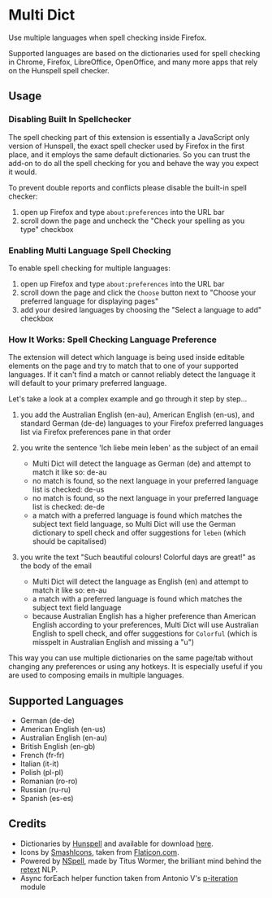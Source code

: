 # Multi Dict

Use multiple languages when spell checking inside Firefox.

Supported languages are based on the dictionaries used for spell checking in Chrome, Firefox,
LibreOffice, OpenOffice, and many more apps that rely on the Hunspell spell checker.

## Usage

### Disabling Built In Spellchecker

The spell checking part of this extension is essentially a JavaScript only version of Hunspell, the
exact spell checker used by Firefox in the first place, and it employs the same default
dictionaries. So you can trust the add-on to do all the spell checking for you and behave the way
you expect it would.

To prevent double reports and conflicts please disable the built-in spell checker:

1. open up Firefox and type `about:preferences` into the URL bar
2. scroll down the page and uncheck the "Check your spelling as you type" checkbox

### Enabling Multi Language Spell Checking

To enable spell checking for multiple languages:

1. open up Firefox and type `about:preferences` into the URL bar
2. scroll down the page and click the `Choose` button next to
   "Choose your preferred language for displaying pages"
3. add your desired languages by choosing the "Select a language to add" checkbox

### How It Works: Spell Checking Language Preference

The extension will detect which language is being used inside editable elements on the page and try
to match that to one of your supported languages. If it can't find a match or cannot reliably detect
the language it will default to your primary preferred language.

Let's take a look at a complex example and go through it step by step...

1. you add the Australian English (en-au), American English (en-us), and standard German (de-de)
   languages to your Firefox preferred languages list via Firefox preferences pane in that order

2. you write the sentence 'Ich liebe mein leben' as the subject of an email
   - Multi Dict will detect the language as German (de) and attempt to match it like so: de-au
   - no match is found, so the next language in your preferred language list is checked: de-us
   - no match is found, so the next language in your preferred language list is checked: de-de
   - a match with a preferred language is found which matches the subject text field language, so
     Multi Dict will use the German dictionary to spell check and offer suggestions for `leben`
     (which should be capitalised)

3. you write the text "Such beautiful colours! Colorful days are great!" as the body of the email
   - Multi Dict will detect the language as English (en) and attempt to match it like so: en-au
   - a match with a preferred language is found which matches the subject text field language
   - because Australian English has a higher preference than American English according to your
     preferences, Multi Dict will use Australian English to spell check, and offer suggestions for
     `Colorful` (which is misspelt in Australian English and missing a "u")

This way you can use multiple dictionaries on the same page/tab without changing any preferences or
using any hotkeys. It is especially useful if you are used to composing emails in multiple
languages.


## Supported Languages

- German (de-de)
- American English (en-us)
- Australian English (en-au)
- British English (en-gb)
- French (fr-fr)
- Italian (it-it)
- Polish (pl-pl)
- Romanian (ro-ro)
- Russian (ru-ru)
- Spanish (es-es)

## Credits

- Dictionaries by [Hunspell][0] and available for download [here][1].
- Icons by [SmashIcons][2], taken from [Flaticon.com][3].
- Powered by [NSpell][4], made by Titus Wormer, the brilliant mind behind the [retext][5] NLP.
- Async forEach helper function taken from Antonio V's [p-iteration][6] module

 [0]: https://hunspell.github.io/
 [1]: https://src.chromium.org/viewvc/chrome/trunk/deps/third_party/hunspell_dictionaries/
 [2]: https://www.flaticon.com/authors/smashicons
 [3]: https://www.flaticon.com/
 [4]: https://github.com/wooorm/nspell
 [5]: https://github.com/retextjs/retext
 [6]: https://github.com/toniov/p-iteration
